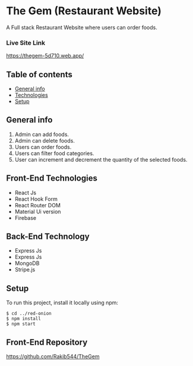 # The Gem (Restaurant Website)
A Full stack Restaurant Website where users can order foods. 

### Live Site Link 
https://thegem-5d710.web.app/

## Table of contents
* [General info](#general-info)
* [Technologies](#technologies)
* [Setup](#setup)

## General info
1. Admin can add foods.
2. Admin can delete foods.
3. Users can order foods.
4. Users can filter food categories.
5. User can increment and decrement the quantity of the selected foods.   
	
## Front-End Technologies
* React Js
* React Hook Form
* React Router DOM
* Material Ui version
* Firebase

## Back-End Technology
* Express Js
* Express Js
* MongoDB
* Stripe.js

## Setup
To run this project, install it locally using npm:

```
$ cd ../red-onion
$ npm install
$ npm start
```
## Front-End Repository
https://github.com/Rakib544/TheGem